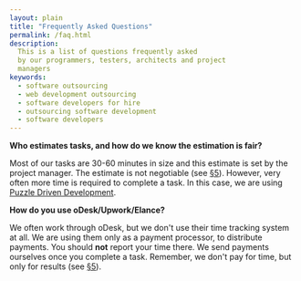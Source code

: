 ```yaml
---
layout: plain
title: "Frequently Asked Questions"
permalink: /faq.html
description:
  This is a list of questions frequently asked
  by our programmers, testers, architects and project
  managers
keywords:
  - software outsourcing
  - web development outsourcing
  - software developers for hire
  - outsourcing software development
  - software developers
---
```


**Who estimates tasks, and how do we know the estimation is fair?**

Most of our tasks are 30-60 minutes in size and this estimate
is set by the project manager. The estimate is not negotiable
(see [&sect;5](/policy.html#5)). However, very often more time is
required to complete a task. In this case, we are using
[Puzzle Driven Development](http://www.yegor256.com/2009/03/04/pdd.html).

**How do you use oDesk/Upwork/Elance?**

We often work through oDesk, but we don't use their time tracking
system at all. We are using them only as a payment processor, to
distribute payments. You should **not** report your time there. We
send payments ourselves once you complete a task. Remember,
we don't pay for time, but only for results (see [&sect;5](/policy.html#5)).

